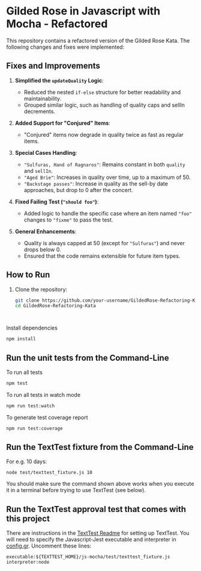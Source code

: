 # Gilded Rose in Javascript with Mocha - Refactored

This repository contains a refactored version of the Gilded Rose Kata. The following changes and fixes were implemented:

## Fixes and Improvements
1. **Simplified the `updateQuality` Logic**:
   - Reduced the nested `if-else` structure for better readability and maintainability.
   - Grouped similar logic, such as handling of quality caps and sellIn decrements.

2. **Added Support for "Conjured" Items**:
   - "Conjured" items now degrade in quality twice as fast as regular items.

3. **Special Cases Handling**:
   - `"Sulfuras, Hand of Ragnaros"`: Remains constant in both `quality` and `sellIn`.
   - `"Aged Brie"`: Increases in quality over time, up to a maximum of 50.
   - `"Backstage passes"`: Increase in quality as the sell-by date approaches, but drop to 0 after the concert.

4. **Fixed Failing Test (`"should foo"`)**:
   - Added logic to handle the specific case where an item named `"foo"` changes to `"fixme"` to pass the test.

5. **General Enhancements**:
   - Quality is always capped at 50 (except for `"Sulfuras"`) and never drops below 0.
   - Ensured that the code remains extensible for future item types.

## How to Run
1. Clone the repository:
   ```bash
   git clone https://github.com/your-username/GildedRose-Refactoring-Kata.git
   cd GildedRose-Refactoring-Kata




Install dependencies

```sh
npm install
```

## Run the unit tests from the Command-Line

To run all tests

```sh
npm test
```

To run all tests in watch mode

```sh
npm run test:watch
```

To generate test coverage report

```sh
npm run test:coverage
```

## Run the TextTest fixture from the Command-Line

For e.g. 10 days:

```
node test/texttest_fixture.js 10
```

You should make sure the command shown above works when you execute it in a terminal before trying to use TextTest (see below).


## Run the TextTest approval test that comes with this project

There are instructions in the [TextTest Readme](../texttests/README.md) for setting up TextTest. You will need to specify the Javascript-Jest executable and interpreter in [config.gr](../texttests/config.gr). Uncomment these lines:

    executable:${TEXTTEST_HOME}/js-mocha/test/texttest_fixture.js
    interpreter:node
